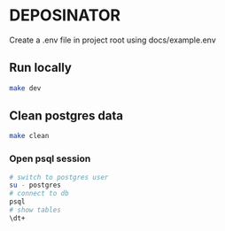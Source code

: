 # DEPOSINATOR

Create a .env file in project root using docs/example.env

## Run locally

```bash
make dev
```

## Clean postgres data

```bash
make clean
```

### Open psql session

```bash
# switch to postgres user
su - postgres
# connect to db
psql
# show tables
\dt+
```
